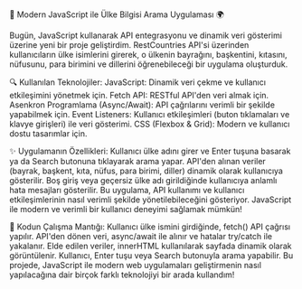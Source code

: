 🚀 Modern JavaScript ile Ülke Bilgisi Arama Uygulaması 🌍

Bugün, JavaScript kullanarak API entegrasyonu ve dinamik veri gösterimi üzerine yeni bir proje geliştirdim.
RestCountries API'si üzerinden kullanıcıların ülke isimlerini girerek, o ülkenin bayrağını, başkentini, kıtasını, nüfusunu, para birimini ve dillerini öğrenebileceği bir uygulama oluşturduk.

🔍 Kullanılan Teknolojiler:
JavaScript: Dinamik veri çekme ve kullanıcı etkileşimini yönetmek için.
Fetch API: RESTful API'den veri almak için.
Asenkron Programlama (Async/Await): API çağrılarını verimli bir şekilde yapabilmek için.
Event Listeners: Kullanıcı etkileşimleri (buton tıklamaları ve klavye girişleri) ile veri gösterimi.
CSS (Flexbox & Grid): Modern ve kullanıcı dostu tasarımlar için.

✨ Uygulamanın Özellikleri:
Kullanıcı ülke adını girer ve Enter tuşuna basarak ya da Search butonuna tıklayarak arama yapar.
API'den alınan veriler (bayrak, başkent, kıta, nüfus, para birimi, diller) dinamik olarak kullanıcıya gösterilir.
Boş giriş veya geçersiz ülke adı girildiğinde kullanıcıya anlamlı hata mesajları gösterilir.
Bu uygulama, API kullanımı ve kullanıcı etkileşimlerinin nasıl verimli şekilde yönetilebileceğini gösteriyor. JavaScript ile modern ve verimli bir kullanıcı deneyimi sağlamak mümkün!

📜 Kodun Çalışma Mantığı:
Kullanıcı ülke ismini girdiğinde, fetch() API çağrısı yapılır.
API'den dönen veri, async/await ile alınır ve hatalar try/catch ile yakalanır.
Elde edilen veriler, innerHTML kullanılarak sayfada dinamik olarak görüntülenir.
Kullanıcı, Enter tuşu veya Search butonuyla arama yapabilir.
Bu projede, JavaScript ile modern web uygulamaları geliştirmenin nasıl yapılacağına dair birçok farklı teknolojiyi bir arada kullandım!
